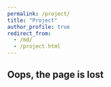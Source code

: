 ```yaml
---
permalink: /project/
title: "Project"
author_profile: true
redirect_from: 
  - /md/
  - /project.html
---
```


## Oops, the page is lost
